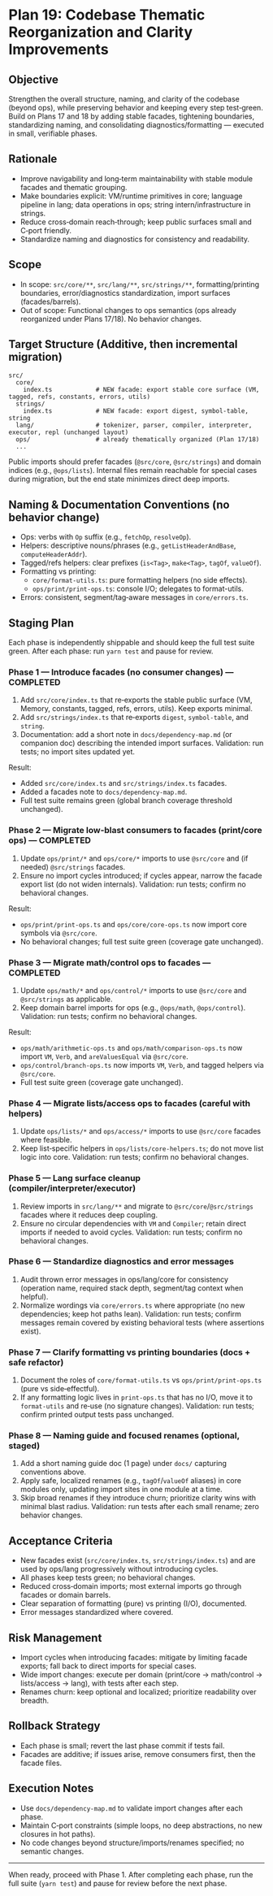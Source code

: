 # Plan 19: Codebase Thematic Reorganization and Clarity Improvements

## Objective
Strengthen the overall structure, naming, and clarity of the codebase (beyond ops), while preserving behavior and keeping every step test‑green. Build on Plans 17 and 18 by adding stable facades, tightening boundaries, standardizing naming, and consolidating diagnostics/formatting — executed in small, verifiable phases.

## Rationale
- Improve navigability and long‑term maintainability with stable module facades and thematic grouping.
- Make boundaries explicit: VM/runtime primitives in core; language pipeline in lang; data operations in ops; string intern/infrastructure in strings.
- Reduce cross‑domain reach‑through; keep public surfaces small and C‑port friendly.
- Standardize naming and diagnostics for consistency and readability.

## Scope
- In scope: `src/core/**`, `src/lang/**`, `src/strings/**`, formatting/printing boundaries, error/diagnostics standardization, import surfaces (facades/barrels).
- Out of scope: Functional changes to ops semantics (ops already reorganized under Plans 17/18). No behavior changes.

## Target Structure (Additive, then incremental migration)
```
src/
  core/
    index.ts            # NEW facade: export stable core surface (VM, tagged, refs, constants, errors, utils)
  strings/
    index.ts            # NEW facade: export digest, symbol-table, string
  lang/                 # tokenizer, parser, compiler, interpreter, executor, repl (unchanged layout)
  ops/                  # already thematically organized (Plan 17/18)
  ...
```

Public imports should prefer facades (`@src/core`, `@src/strings`) and domain indices (e.g., `@ops/lists`). Internal files remain reachable for special cases during migration, but the end state minimizes direct deep imports.

## Naming & Documentation Conventions (no behavior change)
- Ops: verbs with `Op` suffix (e.g., `fetchOp`, `resolveOp`).
- Helpers: descriptive nouns/phrases (e.g., `getListHeaderAndBase`, `computeHeaderAddr`).
- Tagged/refs helpers: clear prefixes (`is<Tag>`, `make<Tag>`, `tagOf`, `valueOf`).
- Formatting vs printing:
  - `core/format-utils.ts`: pure formatting helpers (no side effects).
  - `ops/print/print-ops.ts`: console I/O; delegates to format-utils.
- Errors: consistent, segment/tag‑aware messages in `core/errors.ts`.

## Staging Plan
Each phase is independently shippable and should keep the full test suite green. After each phase: run `yarn test` and pause for review.

### Phase 1 — Introduce facades (no consumer changes) — COMPLETED
1. Add `src/core/index.ts` that re‑exports the stable public surface (VM, Memory, constants, tagged, refs, errors, utils). Keep exports minimal.
2. Add `src/strings/index.ts` that re‑exports `digest`, `symbol-table`, and `string`.
3. Documentation: add a short note in `docs/dependency-map.md` (or companion doc) describing the intended import surfaces.
Validation: run tests; no import sites updated yet.

Result:
- Added `src/core/index.ts` and `src/strings/index.ts` facades.
- Added a facades note to `docs/dependency-map.md`.
- Full test suite remains green (global branch coverage threshold unchanged).

### Phase 2 — Migrate low‑blast consumers to facades (print/core ops) — COMPLETED
1. Update `ops/print/*` and `ops/core/*` imports to use `@src/core` and (if needed) `@src/strings` facades.
2. Ensure no import cycles introduced; if cycles appear, narrow the facade export list (do not widen internals).
Validation: run tests; confirm no behavioral changes.

Result:
- `ops/print/print-ops.ts` and `ops/core/core-ops.ts` now import core symbols via `@src/core`.
- No behavioral changes; full test suite green (coverage gate unchanged).

### Phase 3 — Migrate math/control ops to facades — COMPLETED
1. Update `ops/math/*` and `ops/control/*` imports to use `@src/core` and `@src/strings` as applicable.
2. Keep domain barrel imports for ops (e.g., `@ops/math`, `@ops/control`).
Validation: run tests; confirm no behavioral changes.

Result:
- `ops/math/arithmetic-ops.ts` and `ops/math/comparison-ops.ts` now import `VM`, `Verb`, and `areValuesEqual` via `@src/core`.
- `ops/control/branch-ops.ts` now imports `VM`, `Verb`, and tagged helpers via `@src/core`.
- Full test suite green (coverage gate unchanged).

### Phase 4 — Migrate lists/access ops to facades (careful with helpers)
1. Update `ops/lists/*` and `ops/access/*` imports to use `@src/core` facades where feasible.
2. Keep list‑specific helpers in `ops/lists/core-helpers.ts`; do not move list logic into core.
Validation: run tests; confirm no behavioral changes.

### Phase 5 — Lang surface cleanup (compiler/interpreter/executor)
1. Review imports in `src/lang/**` and migrate to `@src/core`/`@src/strings` facades where it reduces deep coupling.
2. Ensure no circular dependencies with `VM` and `Compiler`; retain direct imports if needed to avoid cycles.
Validation: run tests; confirm no behavioral changes.

### Phase 6 — Standardize diagnostics and error messages
1. Audit thrown error messages in ops/lang/core for consistency (operation name, required stack depth, segment/tag context when helpful).
2. Normalize wordings via `core/errors.ts` where appropriate (no new dependencies; keep hot paths lean).
Validation: run tests; confirm messages remain covered by existing behavioral tests (where assertions exist).

### Phase 7 — Clarify formatting vs printing boundaries (docs + safe refactor)
1. Document the roles of `core/format-utils.ts` vs `ops/print/print-ops.ts` (pure vs side‑effectful).
2. If any formatting logic lives in `print-ops.ts` that has no I/O, move it to `format-utils` and re‑use (no signature changes).
Validation: run tests; confirm printed output tests pass unchanged.

### Phase 8 — Naming guide and focused renames (optional, staged)
1. Add a short naming guide doc (1 page) under `docs/` capturing conventions above.
2. Apply safe, localized renames (e.g., `tagOf`/`valueOf` aliases) in core modules only, updating import sites in one module at a time.
3. Skip broad renames if they introduce churn; prioritize clarity wins with minimal blast radius.
Validation: run tests after each small rename; zero behavior changes.

## Acceptance Criteria
- New facades exist (`src/core/index.ts`, `src/strings/index.ts`) and are used by ops/lang progressively without introducing cycles.
- All phases keep tests green; no behavioral changes.
- Reduced cross‑domain imports; most external imports go through facades or domain barrels.
- Clear separation of formatting (pure) vs printing (I/O), documented.
- Error messages standardized where covered.

## Risk Management
- Import cycles when introducing facades: mitigate by limiting facade exports; fall back to direct imports for special cases.
- Wide import changes: execute per domain (print/core → math/control → lists/access → lang), with tests after each step.
- Renames churn: keep optional and localized; prioritize readability over breadth.

## Rollback Strategy
- Each phase is small; revert the last phase commit if tests fail.
- Facades are additive; if issues arise, remove consumers first, then the facade files.

## Execution Notes
- Use `docs/dependency-map.md` to validate import changes after each phase.
- Maintain C‑port constraints (simple loops, no deep abstractions, no new closures in hot paths).
- No code changes beyond structure/imports/renames specified; no semantic changes.

---

When ready, proceed with Phase 1. After completing each phase, run the full suite (`yarn test`) and pause for review before the next phase.
